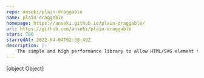 ```yaml
---
repo: anseki/plain-draggable
name: plain-draggable
homepage: https://anseki.github.io/plain-draggable/
url: https://github.com/anseki/plain-draggable
stars: 786
starredAt: 2022-04-04T02:30:49Z
description: |-
    The simple and high performance library to allow HTML/SVG element to be dragged.
---
```


[object Object]
